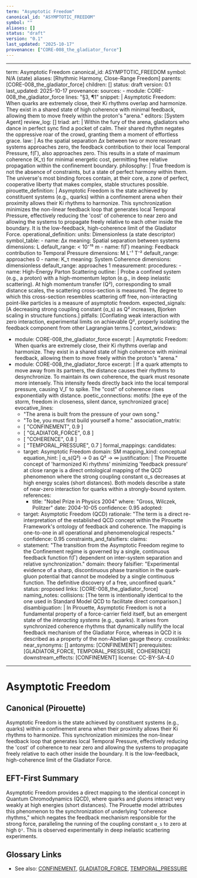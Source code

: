 ```yaml
---
term: "Asymptotic Freedom"
canonical_id: "ASYMPTOTIC_FREEDOM"
symbol: ""
aliases: []
status: "draft"
version: "0.1"
last_updated: "2025-10-17"
provenance: ["CORE-008_the_gladiator_force"]
---
```


---
term: Asymptotic Freedom
canonical_id: ASYMPTOTIC_FREEDOM
symbol: N/A (state)
aliases: [Rhythmic Harmony, Close-Range Freedom]
parents: [CORE-008_the_gladiator_force]
children: []
status: draft
version: 0.1
last_updated: 2025-10-17
provenance:
  sources:
    - module: CORE-008_the_gladiator_force
      lines: "§3, ¶1"
      snippet: |
        Asymptotic Freedom: When quarks are extremely close, their Ki rhythms overlap and harmonize. They exist in a shared state of high coherence with minimal feedback, allowing them to move freely within the proton's "arena."
  editors: [System Agent]
  review_log: []
triad:
  art: |
    Within the fury of the arena, gladiators who dance in perfect sync find a pocket of calm. Their shared rhythm negates the oppressive roar of the crowd, granting them a moment of effortless grace.
  law: |
    As the spatial separation Δx between two or more resonant systems approaches zero, the feedback contribution to their local Temporal Pressure, f(Γ), also approaches zero. This results in a state of maximum coherence (K_τ) for minimal energetic cost, permitting free relative propagation within the confinement boundary.
  philosophy: |
    True freedom is not the absence of constraints, but a state of perfect harmony within them. The universe's most binding forces contain, at their core, a zone of perfect, cooperative liberty that makes complex, stable structures possible.
pirouette_definition: |
  Asymptotic Freedom is the state achieved by constituent systems (e.g., quarks) within a confinement arena when their proximity allows their Ki rhythms to harmonize. This synchronization minimizes the non-linear feedback loop that generates local Temporal Pressure, effectively reducing the 'cost' of coherence to near zero and allowing the systems to propagate freely relative to each other inside the boundary. It is the low-feedback, high-coherence limit of the Gladiator Force.
operational_definition:
  units: Dimensionless (a state descriptor)
  symbol_table:
    - name: Δx
      meaning: Spatial separation between systems
      dimensions: L
      default_range: < 10⁻¹⁵ m
    - name: f(Γ)
      meaning: Feedback contribution to Temporal Pressure
      dimensions: M L⁻¹ T⁻²
      default_range: approaches 0
    - name: K_τ
      meaning: System Coherence
      dimensions: dimensionless
      default_range: approaches 1
  measurement:
    procedures:
      - name: High-Energy Parton Scattering
        outline: |
          Probe a confined system (e.g., a proton) with a high-momentum lepton (e.g., in deep inelastic scattering). At high momentum transfer (Q²), corresponding to small distance scales, the scattering cross-section is measured. The degree to which this cross-section resembles scattering off free, non-interacting point-like particles is a measure of asymptotic freedom.
        expected_signals: [A decreasing strong coupling constant (α_s) as Q² increases, Bjorken scaling in structure functions.]
        pitfalls: [Conflating weak interaction with zero interaction, experimental limits on achievable Q², properly isolating the feedback component from other Lagrangian terms.]
context_windows:
  - module: CORE-008_the_gladiator_force
    excerpt: |
      Asymptotic Freedom: When quarks are extremely close, their Ki rhythms overlap and harmonize. They exist in a shared state of high coherence with minimal feedback, allowing them to move freely within the proton's "arena."
  - module: CORE-008_the_gladiator_force
    excerpt: |
      If a quark attempts to move away from its partners, the distance causes their rhythms to desynchronize. To maintain its own coherence, the quark must resonate more intensely. This intensity feeds directly back into the local temporal pressure, causing V_Γ to spike. The "cost" of coherence rises exponentially with distance.
poetic_connections:
  motifs: [the eye of the storm, freedom in closeness, silent dance, synchronized grace]
  evocative_lines:
    - "The arena is built from the pressure of your own song."
    - "To be, you must first build yourself a home."
  association_matrix:
    - [ "CONFINEMENT", 0.9 ]
    - [ "GLADIATOR_FORCE", 0.8 ]
    - [ "COHERENCE", 0.8 ]
    - [ "TEMPORAL_PRESSURE", 0.7 ]
formal_mappings:
  candidates:
    - target: Asymptotic Freedom
      domain: SM
      mapping_kind: conceptual
      equation_hint: |
        α_s(Q²) → 0 as Q² → ∞
      justification: |
        The Pirouette concept of 'harmonized Ki rhythms' minimizing 'feedback pressure' at close range is a direct ontological mapping of the QCD phenomenon where the strong coupling constant α_s decreases at high energy scales (short distances). Both models describe a state of near-zero interaction for quarks within a strongly-bound system.
      references:
        - title: "Nobel Prize in Physics 2004"
          where: "Gross, Wilczek, Politzer"
          date: 2004-10-05
      confidence: 0.95
  adopted:
    - target: Asymptotic Freedom (QCD)
      rationale: "The term is a direct re-interpretation of the established QCD concept within the Pirouette Framework's ontology of feedback and coherence. The mapping is one-to-one in all operational and phenomenological respects."
      confidence: 0.95
constraints_and_falsifiers:
  claims:
    - statement: "The transition from the Asymptotic Freedom regime to the Confinement regime is governed by a single, continuous feedback function f(Γ) dependent on inter-system separation and relative synchronization."
      domain: theory
      falsifier: "Experimental evidence of a sharp, discontinuous phase transition in the quark-gluon potential that cannot be modeled by a single continuous function. The definitive discovery of a free, unconfined quark."
      status: proposed
      links: [CORE-008_the_gladiator_force]
naming_notes:
  collisions: [The term is intentionally identical to the one used in Standard Model QCD to facilitate direct comparison.]
  disambiguation: |
    In Pirouette, Asymptotic Freedom is not a fundamental property of a force-carrier field itself, but an emergent state of the *interacting systems* (e.g., quarks). It arises from synchronized coherence rhythms that dynamically nullify the local feedback mechanism of the Gladiator Force, whereas in QCD it is described as a property of the non-Abelian gauge theory.
crosslinks:
  near_synonyms: []
  antonyms: [CONFINEMENT]
  prerequisites: [GLADIATOR_FORCE, TEMPORAL_PRESSURE, COHERENCE]
  downstream_effects: [CONFINEMENT]
license: CC-BY-SA-4.0
---

# Asymptotic Freedom

## Canonical (Pirouette)
Asymptotic Freedom is the state achieved by constituent systems (e.g., quarks) within a confinement arena when their proximity allows their Ki rhythms to harmonize. This synchronization minimizes the non-linear feedback loop that generates local Temporal Pressure, effectively reducing the 'cost' of coherence to near zero and allowing the systems to propagate freely relative to each other inside the boundary. It is the low-feedback, high-coherence limit of the Gladiator Force.

## EFT-First Summary
Asymptotic Freedom provides a direct mapping to the identical concept in Quantum Chromodynamics (QCD), where quarks and gluons interact very weakly at high energies (short distances). The Pirouette model attributes this phenomenon to the synchronization of underlying "coherence rhythms," which negates the feedback mechanism responsible for the strong force, paralleling the running of the coupling constant `α_s` to zero at high `Q²`. This is observed experimentally in deep inelastic scattering experiments.

## Glossary Links
- See also: [CONFINEMENT](<link>), [GLADIATOR_FORCE](<link>), [TEMPORAL_PRESSURE](<link>)